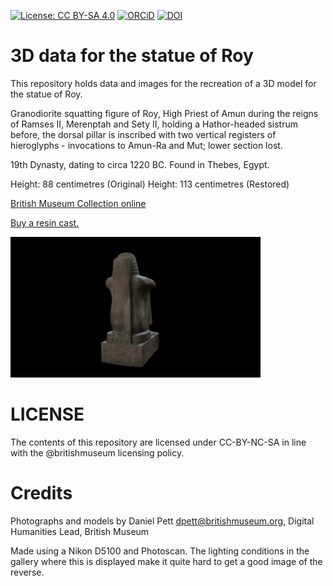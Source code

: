 
[![License: CC BY-SA 4.0](https://img.shields.io/badge/License-CC%20BY--SA%204.0-lightgrey.svg)](http://creativecommons.org/licenses/by-sa/4.0/) 
[![ORCiD](https://img.shields.io/badge/ORCiD-0000--0002--0246--2335-green.svg)](http://orcid.org/0000-0002-0246-2335)
[![DOI](https://zenodo.org/badge/85835385.svg)](https://zenodo.org/badge/latestdoi/85835385)


# 3D data for the statue of Roy

This repository holds data and images for the recreation of a 3D model for the statue of Roy.

Granodiorite squatting figure of Roy, High Priest of Amun during the reigns of Ramses II, Merenptah and Sety II, holding a Hathor-headed sistrum before, the dorsal pillar is inscribed with two vertical registers of hieroglyphs - invocations to Amun-Ra and Mut; lower section lost.

19th Dynasty, dating to circa 1220 BC. Found in Thebes, Egypt.

Height: 88 centimetres (Original) Height: 113 centimetres (Restored)

[British Museum Collection online](http://bit.ly/statueRy)

[Buy a resin cast.](http://www.britishmuseumshoponline.org/invt/cmcr60560)

![](roy.gif)

# LICENSE

The contents of this repository are licensed under CC-BY-NC-SA in line with the @britishmuseum licensing policy. 

# Credits
Photographs and models by Daniel Pett <dpett@britishmuseum.org>, Digital Humanities Lead, British Museum

Made using a Nikon D5100 and Photoscan. The lighting conditions in the gallery where this is displayed make it quite hard to get a good image of the reverse.
